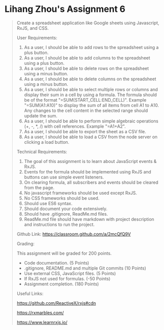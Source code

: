 # Lihang Zhou's Assignment 6

> Create a spreadsheet application like Google sheets using Javascript, RxJS, and CSS.
> 
> User Requirements:
> 
> 1. As a user, I should be able to add rows to the spreadsheet using a plus button.
> 2. As a user, I should be able to add columns to the spreadsheet using a plus button.
> 3. As a user, I should be able to delete rows on the spreadsheet using a minus button.
> 4. As a user, I should be able to delete columns on the spreadsheet using a minus button.
> 5. As a user, I should be able to select multiple rows or columns and display their sum in a cell by using a formula. The formula should be of the format "=SUM(START_CELL:END_CELL)". Example "=SUM(A1:A10)" to display the sum of all items from cell A1 to A10. Any changes to the cell content in the selected range should update the sum.
> 6. As a user, I should be able to perform simple algebraic operations (+, -, *, /) with cell references. Example "=A1+A2".
> 7. As a user, I should be able to export the sheet as a CSV file.
> 8. As a user, I should be able to load a CSV from the node server on clicking a load button.
> 
> Technical Requirements:
> 
> 1. The goal of this assignment is to learn about JavaScript events & RxJS.
> 2. Events for the formula should be implemented using RxJS and buttons can use simple event listeners.
> 3. On clearing formula, all subscribers and events should be cleared from the page.
> 4. No javascript frameworks should be used except RxJS.
> 5. No CSS frameworks should be used.
> 6. Should use ES6 syntax.
> 7. Should document your code extensively.
> 8. Should have .gitignore, ReadMe.md files.
> 9. ReadMe.md file should have markdown with project description and instructions to run the project.
> 
> Github Link: https://classroom.github.com/a/2mcQfQ9V
> 
> Grading:
> 
> This assignment will be graded for 200 points.
> 
> * Code documentation. (5 Points)
> * .gitignore, README.md and multiple Git commits (10 Points)
> * Use external CSS, JavaScript files. (5 Points)
> * If RxJS not used for formulas. (-50 Points)
> * Assignment completion. (180 Points)
> 
> Useful Links:
> 
> https://github.com/ReactiveX/rxjs#cdn
> 
> https://rxmarbles.com/
> 
> https://www.learnrxjs.io/


